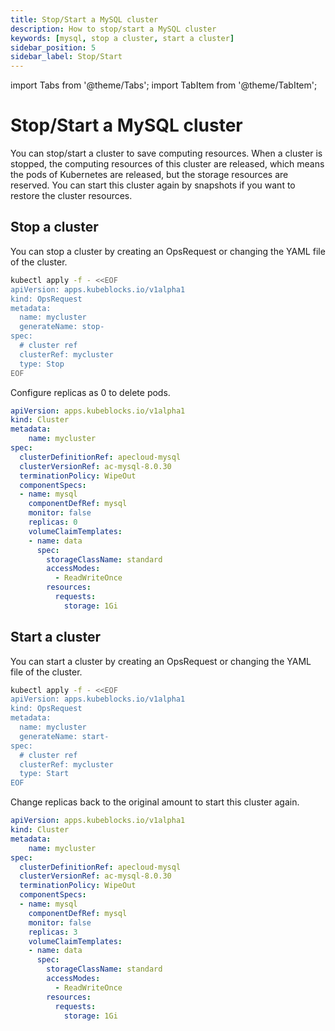 ```yaml
---
title: Stop/Start a MySQL cluster
description: How to stop/start a MySQL cluster
keywords: [mysql, stop a cluster, start a cluster]
sidebar_position: 5
sidebar_label: Stop/Start
---
```


import Tabs from '@theme/Tabs';
import TabItem from '@theme/TabItem';

# Stop/Start a MySQL cluster

You can stop/start a cluster to save computing resources. When a cluster is stopped, the computing resources of this cluster are released, which means the pods of Kubernetes are released, but the storage resources are reserved. You can start this cluster again by snapshots if you want to restore the cluster resources.

## Stop a cluster

You can stop a cluster by creating an OpsRequest or changing the YAML file of the cluster.

<Tabs>

<TabItem value="OpsRequest" label="OpsRequest" default>

```bash
kubectl apply -f - <<EOF
apiVersion: apps.kubeblocks.io/v1alpha1
kind: OpsRequest
metadata:
  name: mycluster
  generateName: stop-
spec:
  # cluster ref
  clusterRef: mycluster
  type: Stop
EOF
```

</TabItem>
  
<TabItem value="Change the cluster YAML file" label="Change the cluster YAML file">

Configure replicas as 0 to delete pods.

```yaml
apiVersion: apps.kubeblocks.io/v1alpha1
kind: Cluster
metadata:
    name: mycluster
spec:
  clusterDefinitionRef: apecloud-mysql
  clusterVersionRef: ac-mysql-8.0.30
  terminationPolicy: WipeOut
  componentSpecs:
  - name: mysql
    componentDefRef: mysql
    monitor: false  
    replicas: 0
    volumeClaimTemplates:
    - name: data
      spec:
        storageClassName: standard
        accessModes:
          - ReadWriteOnce
        resources:
          requests:
            storage: 1Gi
```

</TabItem>

</Tabs>

## Start a cluster

You can start a cluster by creating an OpsRequest or changing the YAML file of the cluster.

<Tabs>

<TabItem value="OpsRequest" label="OpsRequest" default>

```bash
kubectl apply -f - <<EOF
apiVersion: apps.kubeblocks.io/v1alpha1
kind: OpsRequest
metadata:
  name: mycluster
  generateName: start-
spec:
  # cluster ref
  clusterRef: mycluster
  type: Start
EOF 
```

</TabItem>
  
<TabItem value="Change the cluster YAML file" label="Change the cluster YAML file">

Change replicas back to the original amount to start this cluster again.

```yaml
apiVersion: apps.kubeblocks.io/v1alpha1
kind: Cluster
metadata:
    name: mycluster
spec:
  clusterDefinitionRef: apecloud-mysql
  clusterVersionRef: ac-mysql-8.0.30
  terminationPolicy: WipeOut
  componentSpecs:
  - name: mysql
    componentDefRef: mysql
    monitor: false  
    replicas: 3
    volumeClaimTemplates:
    - name: data
      spec:
        storageClassName: standard
        accessModes:
          - ReadWriteOnce
        resources:
          requests:
            storage: 1Gi
```

</TabItem>

</Tabs>
